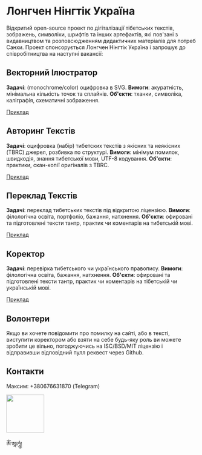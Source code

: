 Лонгчен Нінгтік Україна
=======================

Відкритий open-source проект по дігіталізації тібетських текстів, зображень, символіки, шрифтів та інших артефактів,
які пов'зані з видавництвом та розповсюдженням дидактичних матеріалів для потреб Санхи. Проект спонсорується Лонгчен
Нінгтік Україна і запрошує до співробітництва на наступні вакансії:

Векторний Ілюстратор
--------------------

**Задачі**: (monochrome/color) оцифровка в SVG.
**Вимоги**: акуратність, мінімальна кількість точок та сплайнів.
**Об'єкти**: тханки, символіка, каліграфія, схематичні зображення.

[Приклад](http://longchenpa.guru/thang.ga/index.htm)

Авторинг Текстів
----------------

**Задачі**: оцифровка (набір) тибетских текстів з якісних та неякісних (TBRC) джерел, розбивка по структурі.
**Вимоги**: мінімум помилок, швидкодія, знання тибетської мови, UTF-8 кодування.
**Об'єкти**: практики, скан-копії оригіналів з TBRC.

[Приклад](http://longchenpa.guru/gter.ma/snying.thig.rtsa.pod/texts/thig.le'i.rgya.can.gyi.rjes.chog.tshogs.kyi.mchod.pa.txt)

Переклад Текстів
----------------
**Задачі**: переклад тибетських текстів під відкритою ліцензією.
**Вимоги**: філологічна освіта, портфоліо, бажання, натхнення.
**Об'єкти**: офировані та підготовлені тексти тантр, практик чи коментарів на тибетській мові.

[Приклад](http://longchenpa.guru/gter.ma/snying.thig.rtsa.pod/texts/gzhi.lam.'bras.bu'i.smon.lam.htm)

Коректор
--------
**Задачі**: перевірка тибетського чи українського правопису.
**Вимоги**: філологічна освіта, бажання, натхнення.
**Об'єкти**: офировані та підготовлені тексти тантр, практик чи коментарів на тібетській чи українській мові.

[Приклад](http://longchenpa.guru/gter.ma/snying.thig.rtsa.pod/texts/sngon.'gro/index.pdf)

Волонтери
---------

Якщо ви хочете повідомити про помилку на сайті, або в тексті, виступити коректором
або взяти на себе будь-яку роль ви можете зробити це вільно, погоджуючись на ISC/BSD/MIT
ліцензію і відправивши відповідний пулл реквест через Github.

Контакти
--------

Максим: +380676631870 (Telegram)

<img src="https://longchenpa.guru/seal.png" width=100>

ཨོཾ་ཨཱཿཧཱུཾ།
